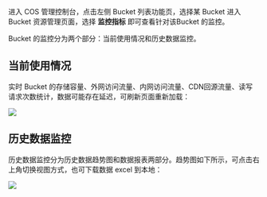 进入 COS 管理控制台，点击左侧 Bucket 列表功能页，选择某 Bucket 进入 Bucket 资源管理页面，选择 **监控指标** 即可查看针对该Bucket 的监控。

Bucket 的监控分为两个部分：当前使用情况和历史数据监控。

## 当前使用情况

实时 Bucket 的存储容量、外网访问流量、内网访问流量、CDN回源流量、读写请求次数统计，数据可能存在延迟，可刷新页面重新加载：

![](http://imgcache.tce.fsphere.cn/image/mccdn.qcloud.com/static/img/59f2043abc26c8aaf7cad0457474b8d4/image.jpg)


## 历史数据监控

历史数据监控分为历史数据趋势图和数据报表两部分。趋势图如下所示，可点击右上角切换视图方式，也可下载数据 excel 到本地：

![](http://imgcache.tce.fsphere.cn/image/mccdn.qcloud.com/static/img/d3ff2c5b71cbbb85d68cf9f135dca947/image.png)




